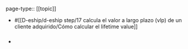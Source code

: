 page-type:: [[topic]]

- #[[D-eship/d-eship step/17 calcula el valor a largo plazo (vlp) de un cliente adquirido/Cómo calcular el lifetime value]]

- ### 



